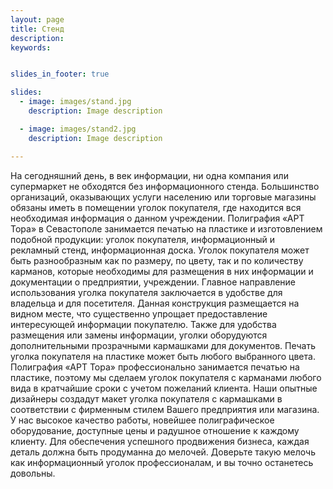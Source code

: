```yaml
---
layout: page
title: Стенд
description:
keywords:


slides_in_footer: true

slides:
  - image: images/stand.jpg
    description: Image description

  - image: images/stand2.jpg
    description: Image description

---
```







На сегодняшний день, в век информации, ни одна компания или супермаркет не обходятся без информационного стенда. Большинство организаций, оказывающих услуги населению или торговые магазины обязаны иметь в помещении уголок покупателя, где находится вся необходимая информация о данном учреждении. Полиграфия «АРТ Тора» в Севастополе занимается печатью на пластике и изготовлением подобной продукции: уголок покупателя, информационный и рекламный стенд, информационная доска. Уголок покупателя может быть разнообразным как по размеру, по цвету, так и по количеству карманов, которые необходимы для размещения в них информации и документации о предприятии, учреждении.
Главное направление использования уголка покупателя заключается в удобстве для владельца и для посетителя. Данная конструкция размещается на видном месте, что существенно упрощает предоставление интересующей информации покупателю. Также для удобства размещения или замены информации, уголки оборудуются дополнительными прозрачными кармашками для документов. Печать уголка покупателя на пластике может быть любого выбранного цвета.
Полиграфия «АРТ Тора»  профессионально занимается печатью на пластике, поэтому мы сделаем уголок покупателя с карманами любого вида в кратчайшие сроки с учетом пожеланий клиента. Наши опытные дизайнеры создадут макет уголка покупателя с кармашками в соответствии с фирменным стилем Вашего предприятия или магазина.
У нас высокое качество работы, новейшее полиграфическое оборудование, доступные цены и радушное отношение к каждому клиенту. Для обеспечения успешного продвижения бизнеса, каждая деталь должна быть продуманна до мелочей.  Доверьте такую мелочь как информационный уголок профессионалам, и вы точно останетесь довольны.
